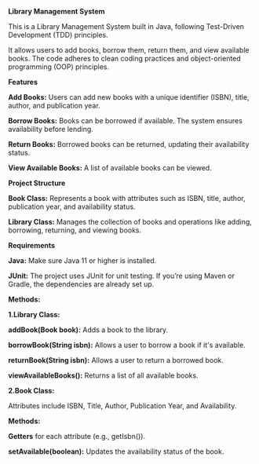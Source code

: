 **Library Management System**

This is a Library Management System built in Java, following Test-Driven Development (TDD) principles. 

It allows users to add books, borrow them, return them, and view available books. The code adheres to clean coding practices and object-oriented programming (OOP) principles.


**Features**

**Add Books:** Users can add new books with a unique identifier (ISBN), title, author, and publication year.

**Borrow Books:** Books can be borrowed if available. The system ensures availability before lending.

**Return Books:** Borrowed books can be returned, updating their availability status.

**View Available Books:** A list of available books can be viewed.


**Project Structure**


**Book Class:** Represents a book with attributes such as ISBN, title, author, publication year, and availability status.

**Library Class:** Manages the collection of books and operations like adding, borrowing, returning, and viewing books.

**Requirements**

**Java:** Make sure Java 11 or higher is installed.

**JUnit:** The project uses JUnit for unit testing. If you’re using Maven or Gradle, the dependencies are already set up.



**Methods:**


**1.Library Class:**

**addBook(Book book):** Adds a book to the library.

**borrowBook(String isbn):** Allows a user to borrow a book if it's available.

**returnBook(String isbn):** Allows a user to return a borrowed book.

**viewAvailableBooks():** Returns a list of all available books.


**2.Book Class:**

Attributes include ISBN, Title, Author, Publication Year, and Availability.

**Methods:**

**Getters** for each attribute (e.g., getIsbn()).

**setAvailable(boolean):** Updates the availability status of the book.
